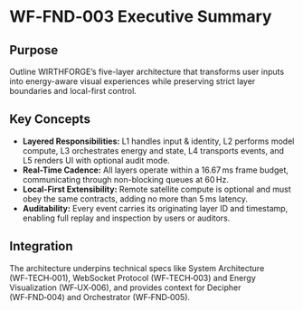 # WF‑FND‑003 Executive Summary

## Purpose
Outline WIRTHFORGE’s five-layer architecture that transforms user inputs into energy-aware visual experiences while preserving strict layer boundaries and local-first control.

## Key Concepts
- **Layered Responsibilities:** L1 handles input & identity, L2 performs model compute, L3 orchestrates energy and state, L4 transports events, and L5 renders UI with optional audit mode.
- **Real-Time Cadence:** All layers operate within a 16.67 ms frame budget, communicating through non-blocking queues at 60 Hz.
- **Local-First Extensibility:** Remote satellite compute is optional and must obey the same contracts, adding no more than 5 ms latency.
- **Auditability:** Every event carries its originating layer ID and timestamp, enabling full replay and inspection by users or auditors.

## Integration
The architecture underpins technical specs like System Architecture (WF‑TECH‑001), WebSocket Protocol (WF‑TECH‑003) and Energy Visualization (WF‑UX‑006), and provides context for Decipher (WF‑FND‑004) and Orchestrator (WF‑FND‑005).

